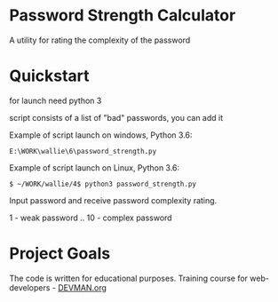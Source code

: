 # Password Strength Calculator

A utility for rating the complexity of the password

# Quickstart

for launch need python 3

script consists of a list of "bad" passwords, you can add it

Example of script launch on windows, Python 3.6:

```
E:\WORK\wallie\6\password_strength.py

```

Example of script launch on Linux, Python 3.6:

```
$ ~/WORK/wallie/4$ python3 password_strength.py 
```

Input password and receive password complexity rating.

1 - weak password
..
10 - complex password


# Project Goals

The code is written for educational purposes. Training course for web-developers - [DEVMAN.org](https://devman.org)
